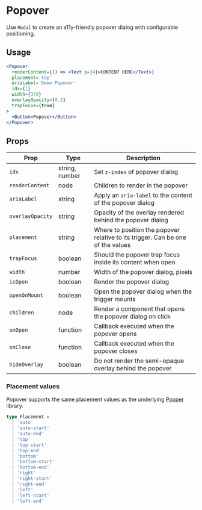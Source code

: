 # Popover

Use `Modal` to create an a11y-friendly popover dialog with configurable positioning.

## Usage

```.jsx
<Popover
  renderContent={() => <Text p={4}>CONTENT HERE</Text>}
  placement='top'
  ariaLabel='Demo Popover'
  idx={1}
  width={370}
  overlayOpacity={0.3}
  trapFocus={true}
>
  <Button>Popover</Button>
</Popover>
```

## Props

| Prop             | Type           | Description                                                                     |
| ---------------- | -------------- | ------------------------------------------------------------------------------- |
| `idx`            | string, number | Set `z-index` of popover dialog                                                 |
| `renderContent`  | node           | Children to render in the popover                                               |
| `ariaLabel`      | string         | Apply an `aria-label` to the content of the popover dialog                      |
| `overlayOpacity` | string         | Opacity of the overlay rendered behind the popover dialog                       |
| `placement`      | string         | Where to position the popover relative to its trigger. Can be one of the values |
| `trapFocus`      | boolean        | Should the popover trap focus inside its content when open                      |
| `width`          | number         | Width of the popover dialog, pixels                                             |
| `isOpen`         | boolean        | Render the popover dialog                                                       |
| `openOnMount`    | boolean        | Open the popover dialog when the trigger mounts                                 |
| `children`       | node           | Render a component that opens the popover dialog on click                       |
| `onOpen`         | function       | Callback executed when the popover opens                                        |
| `onClose`        | function       | Callback executed when the popover closes                                       |
| `hideOverlay`    | boolean        | Do not render the semi-opaque overlay behind the popover                        |

### Placement values

Popover supports the same placement values as the underlying [Popper](https://popper.js.org/docs/v2/constructors/) library.

```typescript
type Placement =
  | 'auto'
  | 'auto-start'
  | 'auto-end'
  | 'top'
  | 'top-start'
  | 'top-end'
  | 'bottom'
  | 'bottom-start'
  | 'bottom-end'
  | 'right'
  | 'right-start'
  | 'right-end'
  | 'left'
  | 'left-start'
  | 'left-end'
```
